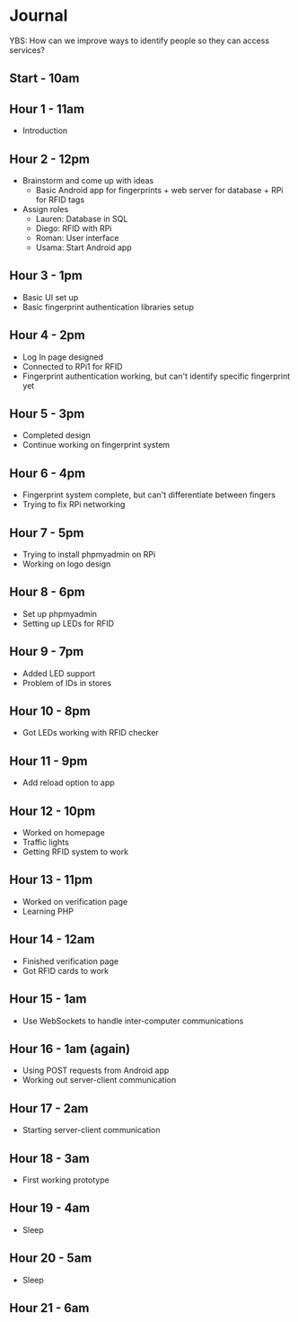 # Journal

YBS: How can we improve ways to identify people so they can access services?

## Start - 10am

## Hour 1 - 11am
- Introduction

## Hour 2 - 12pm
- Brainstorm and come up with ideas
  - Basic Android app for fingerprints + web server for database + RPi for RFID tags
- Assign roles
  - Lauren: Database in SQL
  - Diego: RFID with RPi
  - Roman: User interface
  - Usama: Start Android app

## Hour 3 - 1pm
- Basic UI set up
- Basic fingerprint authentication libraries setup

## Hour 4 - 2pm
- Log In page designed
- Connected to RPi1 for RFID
- Fingerprint authentication working, but can't identify specific fingerprint yet

## Hour 5 - 3pm
- Completed design
- Continue working on fingerprint system

## Hour 6 - 4pm
- Fingerprint system complete, but can't differentiate between fingers
- Trying to fix RPi networking

## Hour 7 - 5pm
- Trying to install phpmyadmin on RPi
- Working on logo design

## Hour 8 - 6pm
- Set up phpmyadmin
- Setting up LEDs for RFID

## Hour 9 - 7pm
- Added LED support
- Problem of IDs in stores

## Hour 10 - 8pm
- Got LEDs working with RFID checker

## Hour 11 - 9pm
- Add reload option to app

## Hour 12 - 10pm
- Worked on homepage
- Traffic lights
- Getting RFID system to work

## Hour 13 - 11pm
- Worked on verification page
- Learning PHP

## Hour 14 - 12am
- Finished verification page
- Got RFID cards to work

## Hour 15 - 1am
- Use WebSockets to handle inter-computer communications

## Hour 16 - 1am (again)
- Using POST requests from Android app
- Working out server-client communication

## Hour 17 - 2am
- Starting server-client communication

## Hour 18 - 3am
- First working prototype

## Hour 19 - 4am
- Sleep

## Hour 20 - 5am
- Sleep

## Hour 21 - 6am